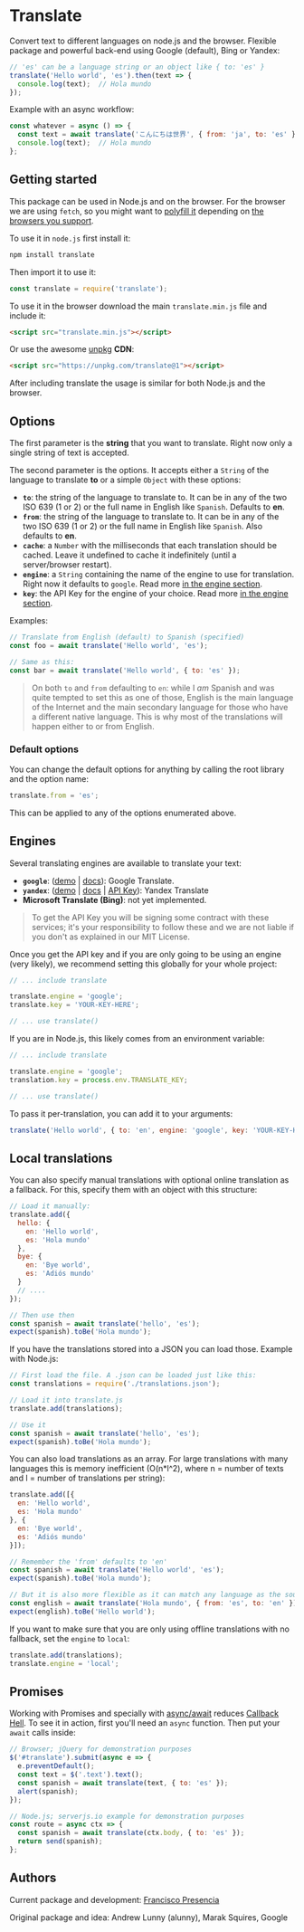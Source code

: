 # Translate

Convert text to different languages on node.js and the browser. Flexible package and powerful back-end using Google (default), Bing or Yandex:

```js
// 'es' can be a language string or an object like { to: 'es' }
translate('Hello world', 'es').then(text => {
  console.log(text);  // Hola mundo
});
```

Example with an async workflow:

```js
const whatever = async () => {
  const text = await translate('こんにちは世界', { from: 'ja', to: 'es' });
  console.log(text);  // Hola mundo
};
```



## Getting started

This package can be used in Node.js and on the browser. For the browser we are using `fetch`, so you might want to [polyfill it](https://polyfill.io/v2/docs/) depending on [the browsers you support](https://caniuse.com/#feat=fetch).

To use it in `node.js` first install it:

```bash
npm install translate
```

Then import it to use it:

```js
const translate = require('translate');
```

To use it in the browser download the main `translate.min.js` file and include it:

```html
<script src="translate.min.js"></script>
```

Or use the awesome [unpkg](https://unpkg.com/) **CDN**:

```html
<script src="https://unpkg.com/translate@1"></script>
```

After including translate the usage is similar for both Node.js and the browser.



## Options

The first parameter is the **string** that you want to translate. Right now only a single string of text is accepted.

The second parameter is the options. It accepts either a `String` of the language to translate **to** or a simple `Object` with these options:

- **`to`**: the string of the language to translate to. It can be in any of the two ISO 639 (1 or 2) or the full name in English like `Spanish`. Defaults to **en**.
- **`from`**: the string of the language to translate to. It can be in any of the two ISO 639 (1 or 2) or the full name in English like `Spanish`. Also defaults to **en**.
- **`cache`**: a `Number` with the milliseconds that each translation should be cached. Leave it undefined to cache it indefinitely (until a server/browser restart).
- **`engine`**: a `String` containing the name of the engine to use for translation. Right now it defaults to `google`. Read more [in the engine section](#engine).
- **`key`**: the API Key for the engine of your choice. Read more [in the engine section](#engine).

Examples:

```js
// Translate from English (default) to Spanish (specified)
const foo = await translate('Hello world', 'es');

// Same as this:
const bar = await translate('Hello world', { to: 'es' });
```

> On both `to` and `from` defaulting to `en`: while I _am_ Spanish and was quite tempted to set this as one of those, English is the main language of the Internet and the main secondary language for those who have a different native language. This is why most of the translations will happen either to or from English.


### Default options

You can change the default options for anything by calling the root library and the option name:

```js
translate.from = 'es';
```

This can be applied to any of the options enumerated above.



## Engines

Several translating engines are available to translate your text:

- **`google`**: ([demo](https://translate.google.com/) | [docs](https://cloud.google.com/translate/docs/)): Google Translate.
- **`yandex`**: ([demo](https://translate.yandex.com/) | [docs](https://tech.yandex.com/translate/) | [API Key](https://translate.yandex.com/developers/keys)): Yandex Translate
- **Microsoft Translate (Bing)**: not yet implemented.

> To get the API Key you will be signing some contract with these services; it's your responsibility to follow these and we are not liable if you don't as explained in our MIT License.

Once you get the API key and if you are only going to be using an engine (very likely), we recommend setting this globally for your whole project:

```js
// ... include translate

translate.engine = 'google';
translate.key = 'YOUR-KEY-HERE';

// ... use translate()
```

If you are in Node.js, this likely comes from an environment variable:

```js
// ... include translate

translate.engine = 'google';
translation.key = process.env.TRANSLATE_KEY;

// ... use translate()
```


To pass it per-translation, you can add it to your arguments:

```js
translate('Hello world', { to: 'en', engine: 'google', key: 'YOUR-KEY-HERE' });
```



## Local translations

You can also specify manual translations with optional online translation as a fallback. For this, specify them with an object with this structure:

```js
// Load it manually:
translate.add({
  hello: {
    en: 'Hello world',
    es: 'Hola mundo'
  },
  bye: {
    en: 'Bye world',
    es: 'Adiós mundo'
  }
  // ....
});

// Then use then
const spanish = await translate('hello', 'es');
expect(spanish).toBe('Hola mundo');
```

If you have the translations stored into a JSON you can load those. Example with Node.js:

```js
// First load the file. A .json can be loaded just like this:
const translations = require('./translations.json');

// Load it into translate.js
translate.add(translations);

// Use it
const spanish = await translate('hello', 'es');
expect(spanish).toBe('Hola mundo');
```

You can also load translations as an array. For large translations with many languages this is memory inefficient (O(n*l^2), where n = number of texts and l = number of translations per string):

```js
translate.add([{
  en: 'Hello world',
  es: 'Hola mundo'
}, {
  en: 'Bye world',
  es: 'Adiós mundo'
}]);

// Remember the 'from' defaults to 'en'
const spanish = await translate('Hello world', 'es');
expect(spanish).toBe('Hola mundo');

// But it is also more flexible as it can match any language as the source:
const english = await translate('Hola mundo', { from: 'es', to: 'en' });
expect(english).toBe('Hello world');
```

If you want to make sure that you are only using offline translations with no fallback, set the `engine` to `local`:

```js
translate.add(translations);
translate.engine = 'local';
```



## Promises

Working with Promises and specially with [async/await](https://ponyfoo.com/articles/understanding-javascript-async-await) reduces [Callback Hell](http://callbackhell.com/). To see it in action, first you'll need an `async` function. Then put your `await` calls inside:

```js
// Browser; jQuery for demonstration purposes
$('#translate').submit(async e => {
  e.preventDefault();
  const text = $('.text').text();
  const spanish = await translate(text, { to: 'es' });
  alert(spanish);
});

// Node.js; serverjs.io example for demonstration purposes
const route = async ctx => {
  const spanish = await translate(ctx.body, { to: 'es' });
  return send(spanish);
};
```



## Authors

Current package and development: [Francisco Presencia](https://francisco.io/)

Original package and idea: Andrew Lunny (alunny), Marak Squires, Google
